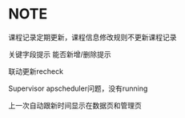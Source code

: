 # NOTE

课程记录定期更新，课程信息修改规则不更新课程记录

关键字段提示
能否新增/删除提示

联动更新recheck

Supervisor apscheduler问题，没有running

上一次自动跟新时间显示在数据页和管理页
